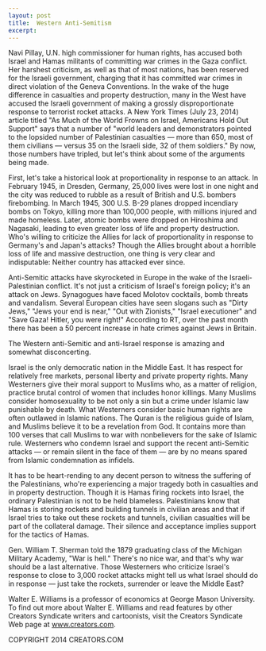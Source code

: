 ```yaml
---
layout: post
title:  Western Anti-Semitism
excerpt:
---
```


Navi Pillay, U.N. high commissioner for human rights, has accused both Israel and Hamas militants of committing war crimes in the Gaza conflict. Her harshest criticism, as well as that of most nations, has been reserved for the Israeli government, charging that it has committed war crimes in direct violation of the Geneva Conventions. In the wake of the huge difference in casualties and property destruction, many in the West have accused the Israeli government of making a grossly disproportionate response to terrorist rocket attacks. A New York Times (July 23, 2014) article titled "As Much of the World Frowns on Israel, Americans Hold Out Support" says that a number of "world leaders and demonstrators pointed to the lopsided number of Palestinian casualties — more than 650, most of them civilians — versus 35 on the Israeli side, 32 of them soldiers." By now, those numbers have tripled, but let's think about some of the arguments being made.

First, let's take a historical look at proportionality in response to an attack. In February 1945, in Dresden, Germany, 25,000 lives were lost in one night and the city was reduced to rubble as a result of British and U.S. bombers firebombing. In March 1945, 300 U.S. B-29 planes dropped incendiary bombs on Tokyo, killing more than 100,000 people, with millions injured and made homeless. Later, atomic bombs were dropped on Hiroshima and Nagasaki, leading to even greater loss of life and property destruction. Who's willing to criticize the Allies for lack of proportionality in response to Germany's and Japan's attacks? Though the Allies brought about a horrible loss of life and massive destruction, one thing is very clear and indisputable: Neither country has attacked ever since.

Anti-Semitic attacks have skyrocketed in Europe in the wake of the Israeli-Palestinian conflict. It's not just a criticism of Israel's foreign policy; it's an attack on Jews. Synagogues have faced Molotov cocktails, bomb threats and vandalism. Several European cities have seen slogans such as "Dirty Jews," "Jews your end is near," "Out with Zionists," "Israel executioner" and "Save Gaza! Hitler, you were right!" According to RT, over the past month there has been a 50 percent increase in hate crimes against Jews in Britain.

The Western anti-Semitic and anti-Israel response is amazing and somewhat disconcerting.

 Israel is the only democratic nation in the Middle East. It has respect for relatively free markets, personal liberty and private property rights. Many Westerners give their moral support to Muslims who, as a matter of religion, practice brutal control of women that includes honor killings. Many Muslims consider homosexuality to be not only a sin but a crime under Islamic law punishable by death. What Westerners consider basic human rights are often outlawed in Islamic nations. The Quran is the religious guide of Islam, and Muslims believe it to be a revelation from God. It contains more than 100 verses that call Muslims to war with nonbelievers for the sake of Islamic rule. Westerners who condemn Israel and support the recent anti-Semitic attacks — or remain silent in the face of them — are by no means spared from Islamic condemnation as infidels.

It has to be heart-rending to any decent person to witness the suffering of the Palestinians, who're experiencing a major tragedy both in casualties and in property destruction. Though it is Hamas firing rockets into Israel, the ordinary Palestinian is not to be held blameless. Palestinians know that Hamas is storing rockets and building tunnels in civilian areas and that if Israel tries to take out these rockets and tunnels, civilian casualties will be part of the collateral damage. Their silence and acceptance implies support for the tactics of Hamas.

Gen. William T. Sherman told the 1879 graduating class of the Michigan Military Academy, "War is hell." There's no nice war, and that's why war should be a last alternative. Those Westerners who criticize Israel's response to close to 3,000 rocket attacks might tell us what Israel should do in response — just take the rockets, surrender or leave the Middle East?

Walter E. Williams is a professor of economics at George Mason University. To find out more about Walter E. Williams and read features by other Creators Syndicate writers and cartoonists, visit the Creators Syndicate Web page at www.creators.com.

COPYRIGHT 2014 CREATORS.COM
